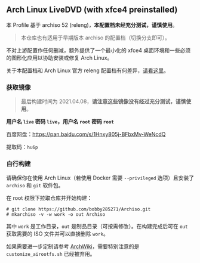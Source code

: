 ## Arch Linux LiveDVD (with xfce4 preinstalled)

本 Profile 基于 archiso 52 (releng)，**本配置档未经充分测试，谨慎使用**。

> 本仓库也有适用于早期版本 archiso 的配置档（切换分支即可）。

不对上游配置作任何删减，额外提供了一个最小化的 xfce4 桌面环境和一些必须的图形化应用以协助安装或修复 Arch Linux。

关于本配置档和 Arch Linux 官方 releng 配置档有何差异，[请看这里](https://github.com/bobby285271/Archiso/commit/ee37de3cda4952f72837247d0c9f845a4dde9265)。

### 获取镜像

> 最后构建时间为 2021.04.08，**请注意这些镜像没有经过充分测试，谨慎使用**。

**用户名 `live` 密码 `live`，用户名 `root` 密码 `root`**

百度网盘：https://pan.baidu.com/s/1Hnxy805j-BFbxMv-WeNcdQ 

提取码：`hu6p`

### 自行构建

请确保你在使用 Arch Linux（若使用 Docker 需要 `--privileged` 选项）且安装了 `archiso` 和 `git` 软件包。

在 root 权限下拉取仓库并开始构建：

```plain
# git clone https://github.com/bobby285271/Archiso.git
# mkarchiso -v -w work -o out Archiso
```

其中 `work` 是工作目录，`out` 是制品目录（可按需修改）。在构建完成后可在 `out` 获取需要的 ISO 文件并可以直接删除 `work`。

如果需要进一步定制请参考 [ArchWiki](https://wiki.archlinux.org/index.php/Archiso)，需要特别注意的是 `customize_airootfs.sh` 已经被弃用。
